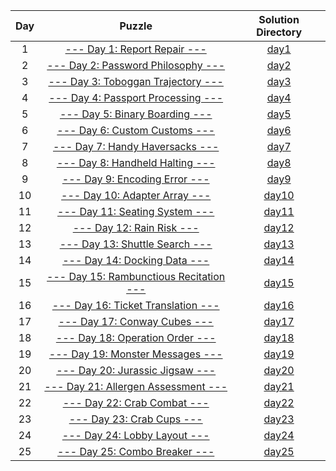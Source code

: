 | Day | Puzzle | Solution Directory |
|:-:|:-:|:-:|
| 1 | [--- Day 1: Report Repair ---](https://adventofcode.com/2020/day/1) | [day1](day1) |
| 2 | [--- Day 2: Password Philosophy ---](https://adventofcode.com/2020/day/2) | [day2](day2) |
| 3 | [--- Day 3: Toboggan Trajectory ---](https://adventofcode.com/2020/day/3) | [day3](day3) |
| 4 | [--- Day 4: Passport Processing ---](https://adventofcode.com/2020/day/4) | [day4](day4) |
| 5 | [--- Day 5: Binary Boarding ---](https://adventofcode.com/2020/day/5) | [day5](day5) |
| 6 | [--- Day 6: Custom Customs ---](https://adventofcode.com/2020/day/6) | [day6](day6) |
| 7 | [--- Day 7: Handy Haversacks ---](https://adventofcode.com/2020/day/7) | [day7](day7) |
| 8 | [--- Day 8: Handheld Halting ---](https://adventofcode.com/2020/day/8) | [day8](day8) |
| 9 | [--- Day 9: Encoding Error ---](https://adventofcode.com/2020/day/9) | [day9](day9) |
| 10 | [--- Day 10: Adapter Array ---](https://adventofcode.com/2020/day/10) | [day10](day10) |
| 11 | [--- Day 11: Seating System ---](https://adventofcode.com/2020/day/11) | [day11](day11) |
| 12 | [--- Day 12: Rain Risk ---](https://adventofcode.com/2020/day/12) | [day12](day12) |
| 13 | [--- Day 13: Shuttle Search ---](https://adventofcode.com/2020/day/13) | [day13](day13) |
| 14 | [--- Day 14: Docking Data ---](https://adventofcode.com/2020/day/14) | [day14](day14) |
| 15 | [--- Day 15: Rambunctious Recitation ---](https://adventofcode.com/2020/day/15) | [day15](day15) |
| 16 | [--- Day 16: Ticket Translation ---](https://adventofcode.com/2020/day/16) | [day16](day16) |
| 17 | [--- Day 17: Conway Cubes ---](https://adventofcode.com/2020/day/17) | [day17](day17) |
| 18 | [--- Day 18: Operation Order ---](https://adventofcode.com/2020/day/18) | [day18](day18) |
| 19 | [--- Day 19: Monster Messages ---](https://adventofcode.com/2020/day/19) | [day19](day19) |
| 20 | [--- Day 20: Jurassic Jigsaw ---](https://adventofcode.com/2020/day/20) | [day20](day20) |
| 21 | [--- Day 21: Allergen Assessment ---](https://adventofcode.com/2020/day/21) | [day21](day21) |
| 22 | [--- Day 22: Crab Combat ---](https://adventofcode.com/2020/day/22) | [day22](day22) |
| 23 | [--- Day 23: Crab Cups ---](https://adventofcode.com/2020/day/23) | [day23](day23) |
| 24 | [--- Day 24: Lobby Layout ---](https://adventofcode.com/2020/day/24) | [day24](day24) |
| 25 | [--- Day 25: Combo Breaker ---](https://adventofcode.com/2020/day/25) | [day25](day25) |